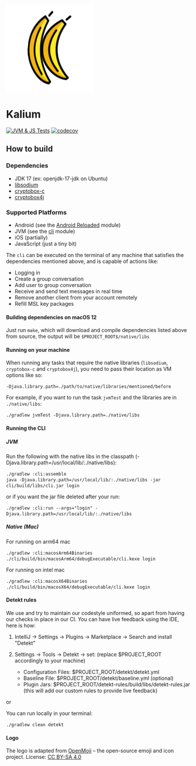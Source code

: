 
<img src="/.idea/icon.png" alt="Kalium Logo" style="max-width:100%;">

# Kalium
[![JVM & JS Tests](https://github.com/wireapp/kalium/actions/workflows/gradle-jvm-tests.yml/badge.svg)](https://github.com/wireapp/kalium/actions/workflows/gradle-jvm-tests.yml)
[![codecov](https://codecov.io/gh/wireapp/kalium/branch/develop/graph/badge.svg?token=UWQ1P7DY7I)](https://codecov.io/gh/wireapp/kalium)

## How to build

### Dependencies

- JDK 17 (ex: openjdk-17-jdk on Ubuntu)
- [libsodium](https://github.com/jedisct1/libsodium)
- [cryptobox-c](https://github.com/wireapp/cryptobox-c)
- [cryptobox4j](https://github.com/wireapp/cryptobox4j)

### Supported Platforms

- Android (see the [Android Reloaded](https://github.com/wireapp/wire-android-reloaded) module)
- JVM (see the [cli](https://github.com/wireapp/kalium/tree/develop/cli) module)
- iOS (partially)
- JavaScript (just a tiny bit)

The `cli` can be executed on the terminal of any machine that 
satisfies the dependencies mentioned above, and is capable of actions like:
- Logging in
- Create a group conversation
- Add user to group conversation
- Receive and send text messages in real time
- Remove another client from your account remotely
- Refill MSL key packages

#### Building dependencies on macOS 12

Just run `make`, which will download and compile dependencies listed above from source, 
the output will be `$PROJECT_ROOT$/native/libs`

#### Running on your machine

When running any tasks that require the native libraries (`libsodium`, `cryptobox-c` 
and `cryptobox4j`), you need to pass their location as VM options like so:

```
-Djava.library.path=./path/to/native/libraries/mentioned/before
```

For example, if you want to run the task `jvmTest` and the libraries are in `./native/libs`:

```
./gradlew jvmTest -Djava.library.path=./native/libs
```

#### Running the CLI

##### JVM

Run the following with the native libs in the
classpath (-Djava.library.path=/usr/local/lib/:./native/libs):

```
./gradlew :cli:assemble
java -Djava.library.path=/usr/local/lib/:./native/libs -jar cli/build/libs/cli.jar login 
```

or if you want the jar file deleted after your run:

```
./gradlew :cli:run --args="login" -Djava.library.path=/usr/local/lib/:./native/libs
```

##### Native (Mac)

For running on arm64 mac
```
./gradlew :cli:macosArm64Binaries
./cli/build/bin/macosArm64/debugExecutable/cli.kexe login
```

For running on intel mac
```
./gradlew :cli:macosX64Binaries
./cli/build/bin/macosX64/debugExecutable/cli.kexe login
```

#### Detekt rules

We use and try to maintain our codestyle uniformed, so apart from having our checks in place in our
CI. You can have live feedback using the IDE, here is how:

1. IntelliJ -> Settings -> Plugins -> Marketplace -> Search and install "Detekt"
2. Settings -> Tools -> Detekt -> set: (replace $PROJECT_ROOT accordingly to your machine)

    - Configuration Files: $PROJECT_ROOT/detekt/detekt.yml
    - Baseline File: $PROJECT_ROOT/detekt/baseline.yml (optional)
    - Plugin Jars: $PROJECT_ROOT/detekt-rules/build/libs/detekt-rules.jar (this will add our custom
      rules to provide live feedback)

or

You can run locally in your terminal:

```
./gradlew clean detekt
```

#### Logo

The logo is adapted from [OpenMoji](https://openmoji.org/) – the open-source emoji and icon project. License: [CC BY-SA 4.0](https://creativecommons.org/licenses/by-sa/4.0/)

